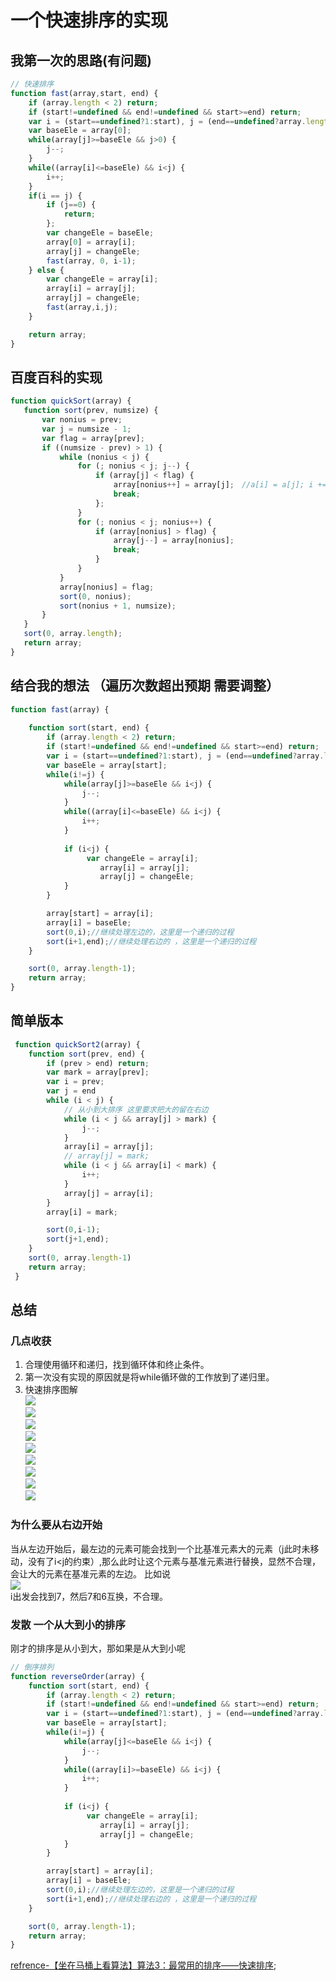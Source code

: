 # 一个快速排序的实现

## 我第一次的思路(有问题)

``` javascript
// 快速排序
function fast(array,start, end) {
    if (array.length < 2) return;
    if (start!=undefined && end!=undefined && start>=end) return;
    var i = (start==undefined?1:start), j = (end==undefined?array.length-1:end);
    var baseEle = array[0];
    while(array[j]>=baseEle && j>0) {
        j--;
    }
    while((array[i]<=baseEle) && i<j) {
        i++;
    }
    if(i == j) {
        if (j==0) {
            return;
        };
        var changeEle = baseEle;
        array[0] = array[i];
        array[j] = changeEle;
        fast(array, 0, i-1);
    } else {
        var changeEle = array[i];
        array[i] = array[j];
        array[j] = changeEle;
        fast(array,i,j);
    }

    return array;
}

```


## 百度百科的实现

```javascript
function quickSort(array) {
   function sort(prev, numsize) {
       var nonius = prev;
       var j = numsize - 1;
       var flag = array[prev];
       if ((numsize - prev) > 1) {
           while (nonius < j) {
               for (; nonius < j; j--) {
                   if (array[j] < flag) {
                       array[nonius++] = array[j];　//a[i] = a[j]; i += 1;
                       break;
                   };
               }
               for (; nonius < j; nonius++) {
                   if (array[nonius] > flag) {
                       array[j--] = array[nonius];
                       break;
                   }
               }
           }
           array[nonius] = flag;
           sort(0, nonius);
           sort(nonius + 1, numsize);
       }
   }
   sort(0, array.length);
   return array;
}
```


## 结合我的想法 （遍历次数超出预期 需要调整）

```javascript
function fast(array) {
    
    function sort(start, end) {
        if (array.length < 2) return;
        if (start!=undefined && end!=undefined && start>=end) return;
        var i = (start==undefined?1:start), j = (end==undefined?array.length-1:end);
        var baseEle = array[start];
        while(i!=j) {
            while(array[j]>=baseEle && i<j) {
                j--;
            }
            while((array[i]<=baseEle) && i<j) {
                i++;
            }
            
            if (i<j) {
                 var changeEle = array[i];
                    array[i] = array[j];
                    array[j] = changeEle;
            }
        }

        array[start] = array[i];
        array[i] = baseEle;
        sort(0,i);//继续处理左边的，这里是一个递归的过程 
        sort(i+1,end);//继续处理右边的 ，这里是一个递归的过程 
    }

    sort(0, array.length-1);
    return array;
}
```

## 简单版本

```javascript
 function quickSort2(array) {
    function sort(prev, end) {        
        if (prev > end) return;
        var mark = array[prev];
        var i = prev;
        var j = end
        while (i < j) {
            // 从小到大排序 这里要求把大的留在右边
            while (i < j && array[j] > mark) {
                j--;
            }
            array[i] = array[j];
            // array[j] = mark;
            while (i < j && array[i] < mark) {
                i++;
            }
            array[j] = array[i];
        }
        array[i] = mark;

        sort(0,i-1);
        sort(j+1,end);
    }
    sort(0, array.length-1)
    return array;
 }
```

## 总结

### 几点收获
1. 合理使用循环和递归，找到循环体和终止条件。
2. 第一次没有实现的原因就是将while循环做的工作放到了递归里。
3. 快速排序图解  
        ![](./image/quick_sort_1.jpg)  
        ![](./image/quick_sort_2.jpg)  
        ![](./image/quick_sort_3.jpg)  
        ![](./image/quick_sort_4.jpg)  
        ![](./image/quick_sort_5.jpg)  
        ![](./image/quick_sort_6.jpg)  
        ![](./image/quick_sort_7.jpg)  
        ![](./image/quick_sort_8.jpg)  
        ![](./image/quick_sort_10.jpg)

### 为什么要从右边开始  
当从左边开始后，最左边的元素可能会找到一个比基准元素大的元素（j此时未移动，没有了i\<j的约束）,那么此时让这个元素与基准元素进行替换，显然不合理，会让大的元素在基准元素的左边。
比如说  
![](./image/quick_sort_demo.jpg)  
i出发会找到7，然后7和6互换，不合理。

### 发散 一个从大到小的排序
刚才的排序是从小到大，那如果是从大到小呢
```javascript
// 倒序排列
function reverseOrder(array) {
    function sort(start, end) {
        if (array.length < 2) return;
        if (start!=undefined && end!=undefined && start>=end) return;
        var i = (start==undefined?1:start), j = (end==undefined?array.length-1:end);
        var baseEle = array[start];
        while(i!=j) {
            while(array[j]<=baseEle && i<j) {
                j--;
            }
            while((array[i]>=baseEle) && i<j) {
                i++;
            }
            
            if (i<j) {
                 var changeEle = array[i];
                    array[i] = array[j];
                    array[j] = changeEle;
            }
        }

        array[start] = array[i];
        array[i] = baseEle;
        sort(0,i);//继续处理左边的，这里是一个递归的过程 
        sort(i+1,end);//继续处理右边的 ，这里是一个递归的过程 
    }

    sort(0, array.length-1);
    return array;
}
```


[refrence-【坐在马桶上看算法】算法3：最常用的排序——快速排序](
http://ahalei.blog.51cto.com/);